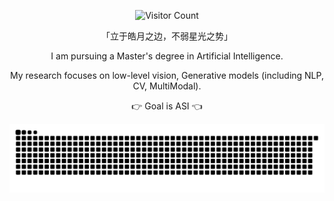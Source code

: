 

<div align="center">

![Visitor Count](https://profile-counter.glitch.me/jingyaogong/count.svg)


「立于皓月之边，不弱星光之势」

I am pursuing a Master's degree in Artificial Intelligence.

My research focuses on low-level vision, Generative models (including NLP, CV, MultiModal).

👉 Goal is ASI 👈

<!--
![Anurag's GitHub stats](https://github-readme-stats.vercel.app/api?username=jingyaogong&show_icons=true&theme=merko)
-->

<picture>
  <source media="(prefers-color-scheme: dark)" srcset="https://raw.githubusercontent.com/jingyaogong/jingyaogong/output/github-contribution-grid-snake-dark.svg">
  <source media="(prefers-color-scheme: light)" srcset="https://raw.githubusercontent.com/jingyaogong/jingyaogong/output/github-contribution-grid-snake.svg">
  <img alt="github contribution grid snake animation" src="https://raw.githubusercontent.com/jingyaogong/jingyaogong/output/github-contribution-grid-snake.svg">
</picture>




</div>




